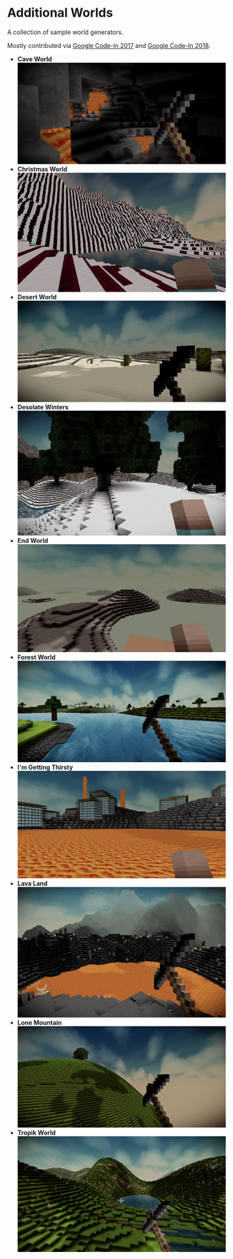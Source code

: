 # Additional Worlds

A collection of sample world generators.

Mostly contributed via [Google Code-In 2017](https://codein.withgoogle.com/archive/2017/) and [Google Code-In 2018](https://codein.withgoogle.com/archive/2018/).

- **Cave World**
  ![Cave World](preview/CaveWorld.png)
- **Christmas World**
  ![Christmas World](preview/ChristmasWorld.jpg)
- **Desert World**
  ![Desert World](preview/DesertWorld.png)
- **Desolate Winters**
  ![Desolate Winters](preview/DesolateWinters.jpg)
- **End World**
  ![End World](preview/EndWorld.png)
- **Forest World**
  ![Forest World](preview/ForestWorld.png)
- **I'm Getting Thirsty**
  ![I'm Getting Thirsty](preview/ImGettingThirsty.png)
- **Lava Land**
  ![Lava Land](preview/LavaLand.jpg)
- **Lone Mountain**
  ![Lone Mountain](preview/LoneMountain.png)
- **Tropik World**
  ![Tropik World](preview/TropikWorld.png)

